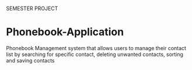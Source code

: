 SEMESTER PROJECT
# Phonebook-Application
Phonebook Management system that allows users to manage their contact list  by searching for specific contact, deleting unwanted contacts, sorting  and saving contacts
